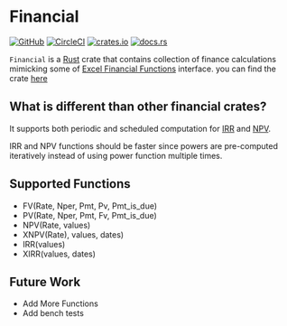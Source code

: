 # Financial

 [![GitHub][gh-ci-img]][gh-ci] [![CircleCI][circle-ci-img]][circle-ci] [![crates.io][cratesio-img]][cratesio] [![docs.rs][docsrs-img]][docsrs]

[gh-ci-img]: https://github.com/raymon1/financial/workflows/Rust/badge.svg
[gh-ci]: https://github.com/raymon1/financial/actions?query=workflow%3ARust
[circle-ci-img]: https://circleci.com/gh/raymon1/financial.svg?style=shield
[circle-ci]: https://app.circleci.com/pipelines/github/raymon1/financial
[cratesio-img]: https://img.shields.io/crates/v/financial.svg
[cratesio]: https://crates.io/crates/financial
[docsrs-img]: https://docs.rs/financial/badge.svg
[docsrs]: https://docs.rs/crate/financial

`Financial` is a [Rust](https://www.rust-lang.org/) crate that contains collection of finance calculations mimicking some of [Excel Financial Functions](https://support.microsoft.com/en-us/office/financial-functions-reference-5658d81e-6035-4f24-89c1-fbf124c2b1d8) interface.
you can find the crate [here](https://docs.rs/crate/financial)

## What is different than other financial crates?

It supports both periodic and scheduled computation for [IRR](https://en.wikipedia.org/wiki/Internal_rate_of_return) and [NPV](https://en.wikipedia.org/wiki/Net_present_value).

IRR and NPV functions should be faster since powers are pre-computed iteratively instead of using power function multiple times.

## Supported Functions

- FV(Rate, Nper, Pmt, Pv, Pmt_is_due)
- PV(Rate, Nper, Pmt, Fv, Pmt_is_due)
- NPV(Rate, values)
- XNPV(Rate), values, dates)
- IRR(values)
- XIRR(values, dates)

## Future Work

- Add More Functions
- Add bench tests
